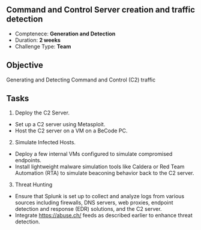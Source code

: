 ## Command and Control Server creation and traffic detection

- Comptenece: **Generation and Detection**</br>
- Duration: **2 weeks** </br>
- Challenge Type: **Team**

## Objective

Generating and Detecting Command and Control (C2) traffic

## Tasks

1. Deploy the C2 Server.

- Set up a C2 server using Metasploit.
- Host the C2 server on a VM on a BeCode PC.

2. Simulate Infected Hosts.

- Deploy a few internal VMs configured to simulate compromised endpoints.
- Install lightweight malware simulation tools like Caldera or Red Team Automation (RTA) to simulate beaconing behavior back to the C2 server.

3. Threat Hunting

- Ensure that Splunk is set up to collect and analyze logs from various sources including firewalls, DNS servers, web proxies, endpoint detection and response (EDR) solutions, and the C2 server.
- Integrate <https://abuse.ch/> feeds as described earlier to enhance threat detection.
